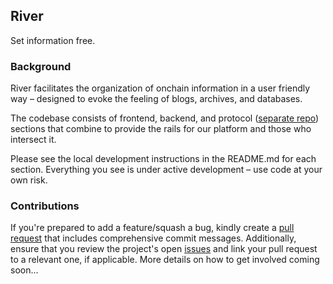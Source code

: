 ## River

Set information free.

### Background

River facilitates the organization of onchain information in a user friendly way – designed to evoke the feeling of blogs, archives, and databases.

The codebase consists of frontend, backend, and protocol ([separate repo](https://github.com/1ifeworld/river-contracts)) sections that combine to provide the rails for our platform and those who intersect it.

Please see the local development instructions in the README.md for each section. Everything you see is under active development – use code at your own risk.

### Contributions

If you're prepared to add a feature/squash a bug, kindly create a [pull request](https://github.com/1ifeworld/river/pulls) that includes comprehensive commit messages. Additionally, ensure that you review the project's open [issues](https://github.com/1ifeworld/river/issues) and link your pull request to a relevant one, if applicable. More details on how to get involved coming soon...